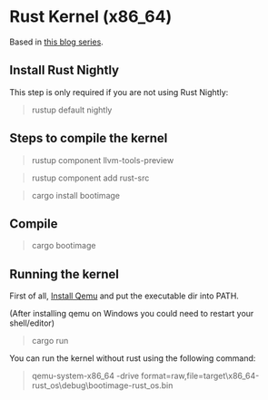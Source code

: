 # Rust Kernel (x86_64)

Based in [this blog series](https://os.phil-opp.com/).

## Install Rust Nightly

This step is only required if you are not using Rust Nightly:
> rustup default nightly

## Steps to compile the kernel

> rustup component llvm-tools-preview

> rustup component add rust-src

> cargo install bootimage

## Compile

> cargo bootimage

## Running the kernel

First of all, [Install Qemu](https://www.qemu.org/download/) and put the executable dir into PATH.

(After installing qemu on Windows you could need to  restart your shell/editor)

> cargo run


You can run the kernel without rust using the following command:

> qemu-system-x86_64 -drive format=raw,file=target\x86_64-rust_os\debug\bootimage-rust_os.bin